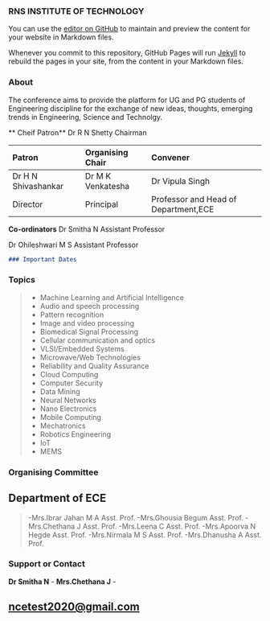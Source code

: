 ### RNS INSTITUTE OF TECHNOLOGY

You can use the [editor on GitHub](https://github.com/AishwaryaKaranth/jekyll-demo/edit/master/README.md) to maintain and preview the content for your website in Markdown files.

Whenever you commit to this repository, GitHub Pages will run [Jekyll](https://jekyllrb.com/) to rebuild the pages in your site, from the content in your Markdown files.

### About

The conference aims to provide the platform for UG and PG students of Engineering discipline for the exchange of new ideas, thoughts, emerging trends in Engineering, Science and Technolgy.



** Cheif Patron**
 Dr R N Shetty
 Chairman

|      **Patron**        |    **Organising Chair**  | **Convener**                       |
|:-----------------------|:-------------------------|:-----------------------------------|
| Dr H N Shivashankar    |     Dr M K Venkatesha    |Dr Vipula Singh                     |
|      Director          |      Principal           |Professor and Head of Department,ECE|


**Co-ordinators**
 Dr Smitha N
 Assistant Professor

 Dr Ohileshwari M S
 Assistant Professor


```markdown
### Important Dates

```


### Topics 
>- Machine Learning and Artificial Intelligence
>- Audio and speech processing
>- Pattern recognition
>- Image and video processing
>- Biomedical Signal Processing
>- Cellular communication and optics
>- VLSI/Embedded Systems
>- Microwave/Web Technologies
>- Reliability and Quality Assurance
>- Cloud Computing
>- Computer Security
>- Data Mining
>- Neural Networks
>- Nano Electronics
>- Mobile Computing
>- Mechatronics
>- Robotics Engineering
>- IoT
>- MEMS



### Organising Committee
## Department of ECE
>-Mrs.Ibrar Jahan M A          Asst. Prof.
>-Mrs.Ghousia Begum            Asst. Prof.
>-Mrs.Chethana J               Asst. Prof.
>-Mrs.Leena C                  Asst. Prof.
>-Mrs.Apoorva N Hegde          Asst. Prof.
>-Mrs.Nirmala M S              Asst. Prof.
>-Mrs.Dhanusha A               Asst. Prof.



### Support or Contact
 **Dr Smitha N**         -
 **Mrs.Chethana J**      -
## ncetest2020@gmail.com
